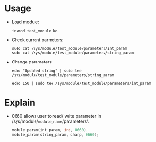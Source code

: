# Usage
* Load module:
  ```
  insmod test_module.ko
  ```

* Check current parmeters:
  ```
  sudo cat /sys/module/test_module/parameters/int_param
  sudo cat /sys/module/test_module/parameters/string_param
  ```

* Change parameters:
  ```
  echo "Updated string" | sudo tee /sys/module/test_module/parameters/string_param

  echo 150 | sudo tee /sys/module/test_module/parameters/int_param
  ```

# Explain
* 0660 allows user to read/ write parameter in /sys/module/`module_name`/parameters/.
  ```C
  module_param(int_param, int, 0660);    
  module_param(string_param, charp, 0660);
  ```